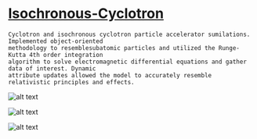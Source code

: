 # [Isochronous-Cyclotron](https://github.com/TonyAlarcon/Isochronous-Cyclotron/blob/master/Isochronous_cyclotron.py)

```
Cyclotron and isochronous cyclotron particle accelerator sumilations. Implemented object-oriented 
methodology to resemblesubatomic particles and utilized the Runge-Kutta 4th order integration 
algorithm to solve electromagnetic differential equations and gather data of interest. Dynamic 
attribute updates allowed the model to accurately resemble relativistic principles and effects. 
```

![alt text](https://github.com/TonyAlarcon/Isochronous-Cyclotron/blob/master/Particle_Trajec.png "Trajectory")

![alt text](https://github.com/TonyAlarcon/Isochronous-Cyclotron/blob/master/velocity_vs_time.png "Velocity vs Time")


![alt text](https://github.com/TonyAlarcon/Isochronous-Cyclotron/blob/master/veocity_vs_radius.png "Velocity vs. Rotation Radius")
